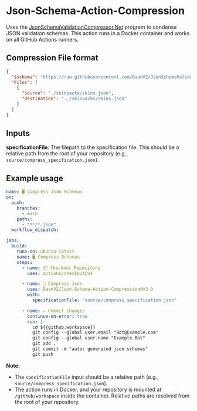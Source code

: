# Json-Schema-Action-Compression

Uses the [JsonSchemaValidationCompressor.Net](https://github.com/DaanV2/JsonSchemaValidationCompressor.Net) program to condense JSON validation schemas. This action runs in a Docker container and works on all GitHub Actions runners.

## Compression File format

```json
{
  "$schema": "https://raw.githubusercontent.com/DaanV2/JsonSchemaValidationCompressor.Net/master/Schema/Compression%20Schema.json",
  "Files": [
    {
      "Source": "./skinpacks/skins.json",
      "Destination": "../skinpacks/skins.json"
    }
  ]
}
```

## Inputs

**specificationFile**:
The filepath to the specification file. This should be a relative path from the root of your repository (e.g., `source/compress_specification.json`).

## Example usage

```yml
name: 🖥️ Compress Json Schemas
on:
  push:
    branches:
      - main
    paths:
      - "**/*.json"
  workflow_dispatch:

jobs:
  build:
    runs-on: ubuntu-latest
    name: 🖥️ Compress Schemas
    steps:
      - name: 📦 Checkout Repository
        uses: actions/checkout@v4

      - name: 💾 Compress Json
        uses: DaanV2/Json-Schema-Action-Compression@v3.3
        with:
          specificationFile: "source/compress_specification.json"

      - name: ✏️ Commit changes
        continue-on-error: true
        run: |
          cd ${{github.workspace}}
          git config --global user.email "Bot@Example.com"
          git config --global user.name "Example Bot"
          git add .
          git commit -m "auto: generated json schemas"
          git push
```

**Note:**
- The `specificationFile` input should be a relative path (e.g., `source/compress_specification.json`).
- The action runs in Docker, and your repository is mounted at `/github/workspace` inside the container. Relative paths are resolved from the root of your repository.
